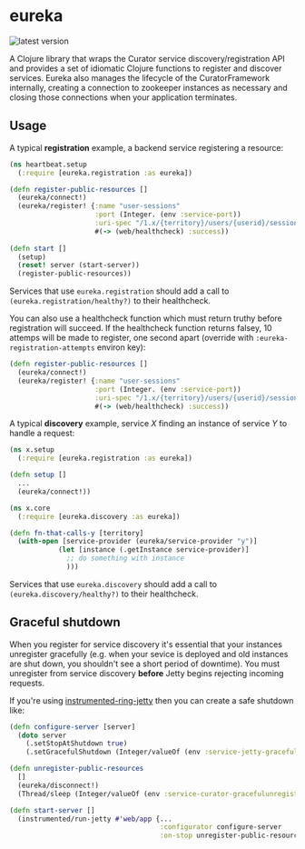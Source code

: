 # eureka

![latest version](http://clojars.brislabs.com/eureka/latest-version.svg)

A Clojure library that wraps the Curator service discovery/registration API and provides a set of idiomatic Clojure functions to register and discover services. Eureka also manages the lifecycle of the CuratorFramework internally, creating a connection to zookeeper instances as necessary and closing those connections when your application terminates.

## Usage

A typical **registration** example, a backend service registering a resource:

```clj
(ns heartbeat.setup
  (:require [eureka.registration :as eureka])

(defn register-public-resources []
  (eureka/connect!)
  (eureka/register! {:name "user-sessions"
                     :port (Integer. (env :service-port))
                     :uri-spec "/1.x/{territory}/users/{userid}/sessions/{devicetype}/{app}"}
                     #(-> (web/healthcheck) :success))
                     
(defn start []
  (setup)
  (reset! server (start-server))
  (register-public-resources))
```

Services that use `eureka.registration` should add a call to `(eureka.registration/healthy?)` to their healthcheck.

You can also use a healthcheck function which must return truthy before registration will succeed. If the healthcheck function returns falsey, 10 attemps will be made to register, one second apart (override with `:eureka-registration-attempts` environ key):

```clj
(defn register-public-resources []
  (eureka/connect!)
  (eureka/register! {:name "user-sessions"
                     :port (Integer. (env :service-port))
                     :uri-spec "/1.x/{territory}/users/{userid}/sessions/{devicetype}/{app}"}
                     #(-> (web/healthcheck) :success))
```

A typical **discovery** example, service _X_ finding an instance of service _Y_ to handle a request:

```clj
(ns x.setup
  (:require [eureka.registration :as eureka])

(defn setup []
  ...
  (eureka/connect!))
```

```clj
(ns x.core
  (:require [eureka.discovery :as eureka])

(defn fn-that-calls-y [territory]
  (with-open [service-provider (eureka/service-provider "y")]
            (let [instance (.getInstance service-provider)]
              ;; do something with instance
              )))

```

Services that use `eureka.discovery` should add a call to `(eureka.discovery/healthy?)` to their healthcheck.

## Graceful shutdown

When you register for service discovery it's essential that your instances unregister gracefully (e.g. when your sevice is deployed and old instances are shut down, you shouldn't see a short period of downtime). You must unregister from service discovery **before** Jetty begins rejecting incoming requests.

If you're using [instrumented-ring-jetty](http://github.brislabs.com/libraries/instrumented-ring-jetty) then you can create a safe shutdown like:

```clj
(defn configure-server [server]
  (doto server
    (.setStopAtShutdown true)
    (.setGracefulShutdown (Integer/valueOf (env :service-jetty-gracefulshutdown-millis)))))

(defn unregister-public-resources
  []
  (eureka/disconnect!)
  (Thread/sleep (Integer/valueOf (env :service-curator-gracefulunregister-millis))))

(defn start-server []
  (instrumented/run-jetty #'web/app {...
                                     :configurator configure-server
                                     :on-stop unregister-public-resources}))
```
